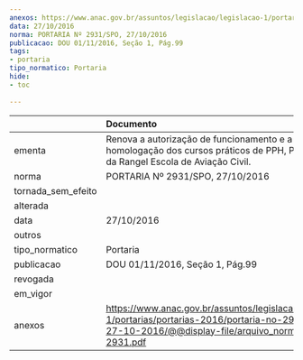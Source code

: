 ```yaml
---
anexos: https://www.anac.gov.br/assuntos/legislacao/legislacao-1/portarias/portarias-2016/portaria-no-2931-spo-27-10-2016/@@display-file/arquivo_norma/PA2016-2931.pdf
data: 27/10/2016
norma: PORTARIA Nº 2931/SPO, 27/10/2016
publicacao: DOU 01/11/2016, Seção 1, Pág.99
tags:
- portaria
tipo_normatico: Portaria
hide: 
- toc 
 
---
```


|                    | Documento                                                                                                                                                      |
|:-------------------|:---------------------------------------------------------------------------------------------------------------------------------------------------------------|
| ementa             | Renova a autorização de funcionamento e a homologação dos cursos práticos de PPH, PCH e INVH da Rangel Escola de Aviação Civil.                                |
| norma              | PORTARIA Nº 2931/SPO, 27/10/2016                                                                                                                               |
| tornada_sem_efeito |                                                                                                                                                                |
| alterada           |                                                                                                                                                                |
| data               | 27/10/2016                                                                                                                                                     |
| outros             |                                                                                                                                                                |
| tipo_normatico     | Portaria                                                                                                                                                       |
| publicacao         | DOU 01/11/2016, Seção 1, Pág.99                                                                                                                                |
| revogada           |                                                                                                                                                                |
| em_vigor           |                                                                                                                                                                |
| anexos             | https://www.anac.gov.br/assuntos/legislacao/legislacao-1/portarias/portarias-2016/portaria-no-2931-spo-27-10-2016/@@display-file/arquivo_norma/PA2016-2931.pdf |